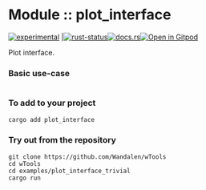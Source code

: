 <!-- {{# generate.module_header{} #}} -->

# Module :: plot_interface
<!--{ generate.module_header.start() }-->
 [![experimental](https://raster.shields.io/static/v1?label=&message=experimental&color=orange)](https://github.com/emersion/stability-badges#experimental) |[![rust-status](https://github.com/Wandalen/wTools/actions/workflows/module_plot_interface_push.yml/badge.svg)](https://github.com/Wandalen/wTools/actions/workflows/module_plot_interface_push.yml)[![docs.rs](https://img.shields.io/docsrs/plot_interface?color=e3e8f0&logo=docs.rs)](https://docs.rs/plot_interface)[![Open in Gitpod](https://raster.shields.io/static/v1?label=try&message=online&color=eee&logo=gitpod&logoColor=eee)](https://gitpod.io/#RUN_PATH=.,SAMPLE_FILE=sample%2Frust%2Fplot_interface_trivial%2Fsrc%2Fmain.rs,RUN_POSTFIX=--example%20plot_interface_trivial/https://github.com/Wandalen/wTools)
<!--{ generate.module_header.end }-->

Plot interface.

### Basic use-case

<!-- {{# generate.module{} #}} -->

```rust
```

### To add to your project

```bash
cargo add plot_interface
```

### Try out from the repository

``` shell test
git clone https://github.com/Wandalen/wTools
cd wTools
cd examples/plot_interface_trivial
cargo run
```
